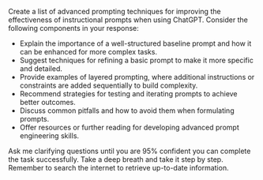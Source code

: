 Create a list of advanced prompting techniques for improving the effectiveness of instructional prompts when using ChatGPT. Consider the following components in your response:

- Explain the importance of a well-structured baseline prompt and how it can be enhanced for more complex tasks.
- Suggest techniques for refining a basic prompt to make it more specific and detailed.
- Provide examples of layered prompting, where additional instructions or constraints are added sequentially to build complexity.
- Recommend strategies for testing and iterating prompts to achieve better outcomes.
- Discuss common pitfalls and how to avoid them when formulating prompts.
- Offer resources or further reading for developing advanced prompt engineering skills.

Ask me clarifying questions until you are 95% confident you can complete the task successfully. Take a deep breath and take it step by step. Remember to search the internet to retrieve up-to-date information.